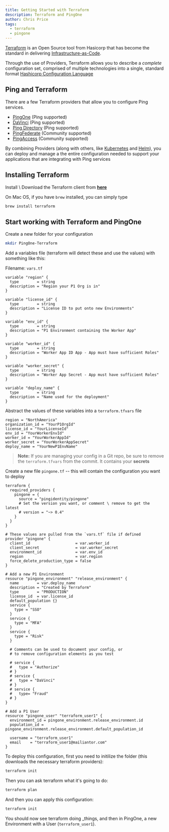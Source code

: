 ```yaml
---
title: Getting Started with Terraform
description: Terraform and PingOne
author: Chris Price
tags:
  - terraform
  - pingone
---
```


[Terraform](https://www.terraform.io) is an Open Source tool from Hasicorp that has become the standard in delivering [Infrastructure-as-Code](https://www.terraform.io/use-cases/infrastructure-as-code).

Through the use of Providers, Terraform allows you to describe a *complete* configuration set, comprised of multiple technologies into a single, standard format [Hashicorp Configuration Language](https://learn.hashicorp.com/collections/terraform/configuration-language)

## Ping and Terraform

There are a few Terraform providers that allow you to configure Ping services.

* [PingOne](https://registry.terraform.io/providers/pingidentity/pingone/latest/docs) (Ping supported)
* [DaVinci](https://registry.terraform.io/providers/samir-gandhi/davinci/latest/docs) (Ping supported)
* [Ping Directory](https://registry.terraform.io/providers/pingidentity/pingdirectory/latest/docs) (Ping supported)
* [PingFederate](https://registry.terraform.io/providers/iwarapter/pingfederate/latest/docs) (Community supported)
* [PingAccess](https://registry.terraform.io/providers/iwarapter/pingaccess/latest/docs) (Community supported)

By combining Providers (along with others, like [Kubernetes](https://registry.terraform.io/providers/hashicorp/kubernetes/latest) and [Helm](https://registry.terraform.io/providers/hashicorp/helm/latest)), you can deploy and manage a the entire configuration needed to support your applications that are integrating with Ping services

## Installing Terraform

Install \ Download the Terraform client from [**here**](https://www.terraform.io/downloads)

On Mac OS, if you have `brew` installed, you can simply type

```zsh
brew install terraform
```

## Start working with Terraform and PingOne

Create a new folder for your configuration

```zsh
mkdir PingOne-Terraform
```

Add a variables file (terraform will detect these and use the values) with something like this:

Filename: `vars.tf`

```hcl
variable "region" {
  type        = string
  description = "Region your P1 Org is in"
}

variable "license_id" {
  type        = string
  description = "License ID to put onto new Environments"
}

variable "env_id" {
  type        = string
  description = "P1 Environment containing the Worker App"
}

variable "worker_id" {
  type        = string
  description = "Worker App ID App - App must have sufficient Roles"
}

variable "worker_secret" {
  type        = string
  description = "Worker App Secret - App must have sufficient Roles"
}

variable "deploy_name" {
  type        = string
  description = "Name used for the deployment"
}
```

Abstract the values of these variables into a `terraform.tfvars` file

```hcl
region = "NorthAmerica"
organization_id = "YourP1OrgId"
license_id = "YourLicenseId"
env_id = "YourWorkerEnvId"
worker_id = "YourWorkerAppId"
worker_secret = "YourWorkerAppSecret"
deploy_name = "YourNewP1EnvName"
```

>**Note:** If you are managing your config in a Git repo, be sure to remove the `terraform.tfvars` from the commit. It contains your **secrets**

Create a new file `pingone.tf` -- this will contain the configuration you want to deploy

```hcl
terraform {
  required_providers {
    pingone = {
      source = "pingidentity/pingone"
      # Set the version you want, or comment \ remove to get the latest
      # version = "~> 0.4"
    }
  }
}

# These values are pulled from the `vars.tf` file if defined
provider "pingone" {
  client_id                    = var.worker_id
  client_secret                = var.worker_secret
  environment_id               = var.env_id
  region                       = var.region
  force_delete_production_type = false
}

# Add a new P1 Environment
resource "pingone_environment" "release_environment" {
  name        = var.deploy_name
  description = "Created by Terraform"
  type        = "PRODUCTION"
  license_id  = var.license_id
  default_population {}
  service {
    type = "SSO"
  }
  service {
    type = "MFA"
  }
  service {
    type = "Risk"
  }
  
  # Comments can be used to document your config, or
  # to remove configuration elements as you test
  
  # service {
  #   type = "Authorize"
  # }
  # service {
  #   type = "DaVinci"
  # }
  # service {
  #   type= "Fraud"
  # }
}

# Add a P1 User
resource "pingone_user" "terraform_user1" {
  environment_id = pingone_environment.release_environment.id
  population_id = pingone_environment.release_environment.default_population_id

  username = "terraform_user1"
  email    = "terraform_user1@mailiantor.com"
}
```

To deploy this configuration, first you need to initilize the folder (this downloads the necessary terraform providers):

```sh
terraform init
```

Then you can ask terraform what it's going to do:

```sh
terraform plan
```

And then you can apply this configuration:

```sh
terraform init
```

You should now see terraform doing _things, and then in PingOne, a new Environment with a User (`terraform_user1`).

